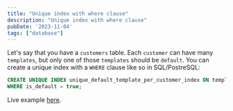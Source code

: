 ```yaml
---
title: "Unique index with where clause"
description: "Unique index with where clause"
pubDate: '2023-11-04'
tags: ["database"]
---
```


Let's say that you have a `customers` table. 
Each `customer` can have many `templates`, but only one of those `templates` should be `default`. 
You can create a unique index with a `WHERE` clause like so in SQL/PostreSQL:

```sql
CREATE UNIQUE INDEX unique_default_template_per_customer_index ON templates (customer_id)
WHERE is_default = true;
```

Live example <a href="https://www.db-fiddle.com/f/qPKWddsW8vTmpn6eFvjYRG/0" target="_blank">here</a>.